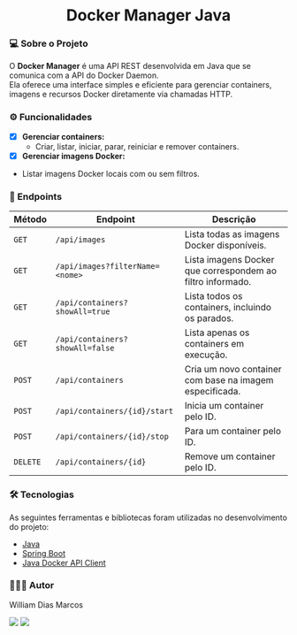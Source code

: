<h1 align="center">Docker Manager Java</h1>

### 💻 Sobre o Projeto

O **Docker Manager** é uma API REST desenvolvida em Java que se comunica com a API do Docker Daemon.  
Ela oferece uma interface simples e eficiente para gerenciar containers, imagens e recursos Docker diretamente via chamadas HTTP.

### ⚙️ Funcionalidades

- [x] **Gerenciar containers:**
  - Criar, listar, iniciar, parar, reiniciar e remover containers.
- [x]  **Gerenciar imagens Docker:**
  - Listar imagens Docker locais com ou sem filtros.

### 📄 Endpoints

| Método  | Endpoint                            | Descrição                                                                |
|---------|-------------------------------------|--------------------------------------------------------------------------|
| `GET`   | `/api/images`                       | Lista todas as imagens Docker disponíveis.                               |
| `GET`   | `/api/images?filterName=<nome>`     | Lista imagens Docker que correspondem ao filtro informado.               |
| `GET`   | `/api/containers?showAll=true`      | Lista todos os containers, incluindo os parados.                         |
| `GET`   | `/api/containers?showAll=false`     | Lista apenas os containers em execução.                                  |
| `POST`  | `/api/containers`                   | Cria um novo container com base na imagem especificada.                  |
| `POST`  | `/api/containers/{id}/start`        | Inicia um container pelo ID.                                             |
| `POST`  | `/api/containers/{id}/stop`         | Para um container pelo ID.                                               |
| `DELETE`| `/api/containers/{id}`              | Remove um container pelo ID.                                             |


### 🛠 Tecnologias

As seguintes ferramentas e bibliotecas foram utilizadas no desenvolvimento do projeto:

- [Java](https://www.java.com/)
- [Spring Boot](https://spring.io/projects/spring-boot)
- [Java Docker API Client](https://github.com/docker-java/docker-java)

### 👨🏼‍💻 Autor

William Dias Marcos

 <a href = "mailto:william.diasmarcos@gmail.com"><img src="https://img.shields.io/badge/-Gmail-%23333?style=for-the-badge&logo=gmail&logoColor=white"        target="_blank"></a>
 <a href="https://www.linkedin.com/in/william-dias-marcos-25981a192" target="_blank"><img src="https://img.shields.io/badge/-LinkedIn-%230077B5?style=for-the-badge&logo=linkedin&logoColor=white" target="_blank"></a>
